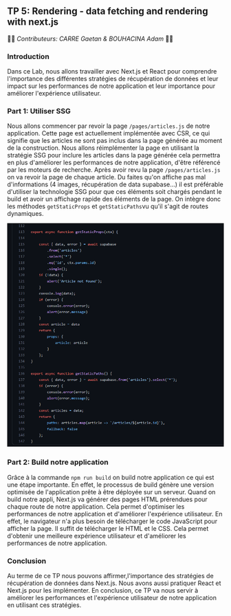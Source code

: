 ## TP 5: Rendering - data fetching and rendering with next.js

👨‍🦱 _Contributeurs: CARRE Gaetan & BOUHACINA Adam_ 👨🏽

### Introduction

Dans ce Lab, nous allons travailler avec Next.js et React pour comprendre l'importance des différentes stratégies de récupération de données et leur impact sur les performances de notre application et leur importance pour améliorer l'expérience utilisateur.

### Part 1: Utiliser SSG
Nous allons commencer par revoir la page `/pages/articles.js` de notre application. Cette page est actuellement implémentée avec CSR, ce qui signifie que les articles ne sont pas inclus dans la page générée au moment de la construction. Nous allons réimplémenter la page en utilisant la stratégie SSG pour inclure les articles dans la page générée cela permettra en plus d'améliorer les performances de notre application, d'être référencé par les moteurs de recherche. Après avoir revu la page `/pages/articles.js` on va revoir la page de chaque article. Du faites qu'on affiche pas mal d'informations (4 images, récupération de data supabase...) il est préférable d'utiliser la technologie SSG pour que ces éléments soit chargés pendant le build et avoir un affichage rapide des éléments de la page. On intègre donc les méthodes `getStaticProps` et `getStaticPaths`vu qu'il s'agit de routes dynamiques.

![Untitled](/img/screen19.png)

### Part 2: Build notre application

Grâce à la commande ```npm run build``` on build notre application ce qui est une étape importante. En effet, le processus de build génère une version optimisée de l'application prête à être déployée sur un serveur. Quand on build notre appli, Next.js va générer des pages HTML prérendues pour chaque route de notre application. Cela permet d'optimiser les performances de notre application et d'améliorer l'expérience utilisateur. En effet, le navigateur n'a plus besoin de télécharger le code JavaScript pour afficher la page. Il suffit de télécharger le HTML et le CSS. Cela permet d'obtenir une meilleure expérience utilisateur et d'améliorer les performances de notre application.


### Conclusion

Au terme de ce TP nous pouvons affirmer,l'importance des stratégies de récupération de données dans Next.js. Nous avons aussi pratiquer React et Next.js pour les implémenter. En conclusion, ce TP va nous servir à améliorer les performances et l'expérience utilisateur de notre application en utilisant ces stratégies.